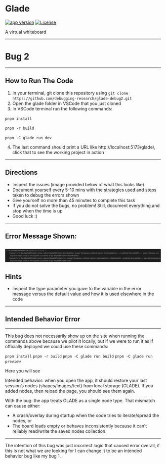 # Glade

[![app version][app-version]][website]
[![License][license-src]][license-href]

A virtual whiteboard

[website]: https://zhengyuzi.github.io/glade/
[app-version]: https://img.shields.io/badge/dynamic/json?url=https%3A%2F%2Fraw.githubusercontent.com%2Fzhengyuzi%2Fglade%2Fmain%2Fglade%2Fpackage.json&query=%24.version&label=glade&labelColor=e5e7eb&color=6b7280
[license-src]: https://img.shields.io/github/license/zhengyuzi/glade.svg?style=flat&colorA=e5e7eb&colorB=6b7280
[license-href]: https://github.com/zhengyuzi/glade/blob/main/LICENSE

---
# Bug 2
---
## How to Run The Code
1. In your terminal, git clone this repository using `git clone https://github.com/debugging-research/glade-debug2.git`
2. Open the glade folder in VSCode that you just cloned
3. In VSCode terminal run the following commands:
   
`pnpm install`

`pnpm -r build`

`pnpm -C glade run dev`

4. The last command should print a URL like http://localhost:5173/glade/, click that to see the working project in action
---
## Directions
- Inspect the issues (image provided below of what this looks like)
- Document yourself every 5-10 mins with the strategies used and steps taken to debug the errors shown
- Give yourself no more than 45 minutes to complete this task
- If you do not solve the bugs, no problem! Still, document everything and stop when the time is up
- Good luck :)

---
## Error Message Shown:
![](errormessage2.png)
---
## Hints
- inspect the type parameter you gave to the variable in the error message versus the default value and how it is used elsewhere in the code
---
## Intended Behavior Error
---
This bug does not necessarily show up on the site when running the commands above because we pilot it locally, but if we were to run it as if officially deployed we could use these commands:

`pnpm install`
`pnpm -r build`
`pnpm -C glade run build`
`pnpm -C glade run preview`

Here you will see

Intended behavior: when you open the app, it should restore your last session’s nodes (shapes/images/text) from local storage (GLADE). If you added nodes, then reload the page, you should see them again.

With the bug: the app treats GLADE as a single node type. That mismatch can cause either:
- A crash/overlay during startup when the code tries to iterate/spread the nodes, or
- The board loads empty or behaves inconsistently because it can’t reliably read/write the saved nodes collection.

---

The intention of this bug was just incorrect logic that caused error overall, if this is not what we are looking for I can change it to be an intended behavior bug like my bug 1.
